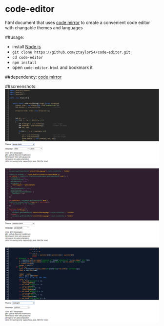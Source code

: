 # code-editor
html document that uses [code mirror](https://codemirror.net/) to create a convenient code editor with changable themes and languages

##usage:  
* install [Node.js](https://nodejs.org/en/)
* `git clone https://github.com/ztaylor54/code-editor.git`
* `cd code-editor`
* `npm install`
* open `code-editor.html` and bookmark it

##dependency:
[code mirror](https://github.com/codemirror/codemirror)

##screenshots:
![screenshot_1.png](/screenshot_1.png)

![screenshot_2.png](/screenshot_2.png)

![screenshot_3.png](/screenshot_3.png)